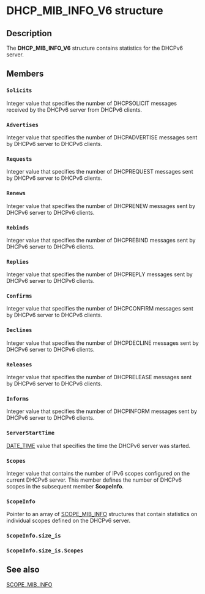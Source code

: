 # DHCP_MIB_INFO_V6 structure

## Description

The **DHCP_MIB_INFO_V6** structure contains statistics for the DHCPv6 server.

## Members

### `Solicits`

Integer value that specifies the number of DHCPSOLICIT messages received by the DHCPv6 server from DHCPv6 clients.

### `Advertises`

Integer value that specifies the number of DHCPADVERTISE messages sent by DHCPv6 server to DHCPv6 clients.

### `Requests`

Integer value that specifies the number of DHCPREQUEST messages sent by DHCPv6 server to DHCPv6 clients.

### `Renews`

Integer value that specifies the number of DHCPRENEW messages sent by DHCPv6 server to DHCPv6 clients.

### `Rebinds`

Integer value that specifies the number of DHCPREBIND messages sent by DHCPv6 server to DHCPv6 clients.

### `Replies`

Integer value that specifies the number of DHCPREPLY messages sent by DHCPv6 server to DHCPv6 clients.

### `Confirms`

Integer value that specifies the number of DHCPCONFIRM messages sent by DHCPv6 server to DHCPv6 clients.

### `Declines`

Integer value that specifies the number of DHCPDECLINE messages sent by DHCPv6 server to DHCPv6 clients.

### `Releases`

Integer value that specifies the number of DHCPRELEASE messages sent by DHCPv6 server to DHCPv6 clients.

### `Informs`

Integer value that specifies the number of DHCPINFORM messages sent by DHCPv6 server to DHCPv6 clients.

### `ServerStartTime`

[DATE_TIME](https://learn.microsoft.com/windows/desktop/api/dhcpsapi/ns-dhcpsapi-date_time) value that specifies the time the DHCPv6 server was started.

### `Scopes`

Integer value that contains the number of IPv6 scopes configured on the current DHCPv6 server. This member defines the number of DHCPv6 scopes in the subsequent member **ScopeInfo**.

### `ScopeInfo`

Pointer to an array of [SCOPE_MIB_INFO](https://learn.microsoft.com/windows/desktop/api/dhcpsapi/ns-dhcpsapi-scope_mib_info) structures that contain statistics on individual scopes defined on the DHCPv6 server.

### `ScopeInfo.size_is`

### `ScopeInfo.size_is.Scopes`

## See also

[SCOPE_MIB_INFO](https://learn.microsoft.com/windows/desktop/api/dhcpsapi/ns-dhcpsapi-scope_mib_info)